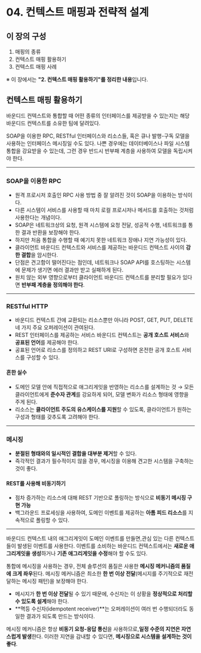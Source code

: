 # 04. 컨텍스트 매핑과 전략적 설계

## 이 장의 구성

1. 매핑의 종류
2. 컨텍스트 매핑 활용하기
3. 컨텍스트 매핑 사례

※ 이 장에서는 **"2. 컨텍스트 매핑 활용하기"를 정리한 내용**입니다.



## 컨텍스트 매핑 활용하기

바운디드 컨텍스트와 통합할 때 어떤 종류의 인터페이스를 제공받을 수 있는지는 해당 바운디드 컨텍스트를 소유한 팀에 달려있다.

SOAP을 이용한 RPC, RESTful 인터페이스와 리소스들, 혹은 큐나 발행-구독 모델을 사용하는 인터페이스 메시징일 수도 있다.
나쁜 경우에는 데이터베이스나 파일 시스템 통합을 강요받을 수 있는데, 그런 경우 반드시 반부패 계층을 사용하여 모델을 독립시켜야 한다.

------

### SOAP을 이용한 RPC

- 원격 프로시저 호출인 RPC 사용 방법 중 잘 알려진 것이 SOAP을 이용하는 방식이다.
- 다른 시스템이 서비스를 사용할 때 마치 로컬 프로시저나 메서드를 호출하는 것처럼 사용한다는 개념이다.
- SOAP은 네트워크상의 요청, 원격 시스템에 요청 전달, 성공적 수행, 네트워크를 통한 결과 반환을 보장해야 한다.
- 하지만 처음 통합을 수행할 때 예기치 못한 네트워크 장애나 지연 가능성이 있다.
- 클라이언트 바운디드 컨텍스트와 서비스를 제공하는 바운디드 컨텍스트 사이의 **강한 결합**을 암시한다.
- 단점은 견고함이 떨어진다는 점인데, 네트워크나 SOAP API를 호스팅하는 시스템에 문제가 생기면 에러 결과만 받고 실패하게 된다.
- 원치 않는 외부 영향으로부터 클라이언트 바운디드 컨텍스트를 분리할 필요가 있다면 **반부패 계층을 정의해야 한다**.

------

### RESTful HTTP

- 바운디드 컨텍스트 간에 교환되는 리소스뿐만 아니라 POST, GET, PUT, DELETE 네 가지 주요 오퍼레이션이 관여된다.
- REST 인터페이스를 제공하는 서비스 바운디드 컨텍스트는 **공개 호스트 서비스**와 **공표된 언어**를 제공해야 한다.
- 공표된 언어로 리소스를 정의하고 REST URI로 구성하면 온전한 공개 호스트 서비스를 구성할 수 있다.

#### 흔한 실수

- 도메인 모델 안에 직접적으로 애그리게잇을 반영하는 리소스를 설계하는 것
   → 모든 클라이언트에게 **준수자 관계**를 강요하게 되어, 모델 변화가 리소스 형태에 영향을 주게 된다.
- 리소스는 **클라이언트 주도의 유스케이스를 지원**할 수 있도록,
   클라이언트가 원하는 구성과 형태를 갖추도록 고려해야 한다.

------

### 메시징

- **분절된 형태와의 일시적인 결합을 대부분 제거**할 수 있다.
- 즉각적인 결과가 필수적이지 않을 경우, 메시징을 이용해 견고한 시스템을 구축하는 것이 좋다.

#### REST를 사용해 비동기하기

- 점차 증가하는 리소스에 대해 REST 기반으로 폴링하는 방식으로 **비동기 메시징 구현 가능**
- 백그라운드 프로세싱을 사용하여, 도메인 이벤트를 제공하는 **아톰 피드 리소스**를 지속적으로 폴링할 수 있다.

------

바운디드 컨텍스트 내의 애그리게잇이 도메인 이벤트를 만들면,관심 있는 다른 컨텍스트들이 발생된 이벤트를 사용한다.
이벤트를 소비하는 바운디드 컨텍스트에서는 **새로운 애그리게잇을 생성**하거나 **기존 애그리게잇을 수정**해야 할 수도 있다.

통합에 메시징을 사용하는 경우, 전체 솔루션의 품질은 사용한 **메시징 메커니즘의 품질에 크게 좌우**된다.
메시징 메커니즘은 최소한 **한 번 이상 전달**(메시지를 주기적으로 재전달하는 메시징 패턴)을 보장해야 한다.

- 메시지가 **한 번 이상 전달**될 수 있기 때문에, 수신자는 이 상황을 **정상적으로 처리할 수 있도록 설계**해야 한다.
- **멱등 수신자(idempotent receiver)**는 오퍼레이션이 여러 번 수행되더라도 동일한 결과가 되도록 만드는 방식이다.

메시징 메커니즘은 항상 **비동기 요청-응답 통신**을 사용하므로,**일정 수준의 지연은 자연스럽게 발생**한다.
이러한 지연을 감내할 수 있다면, **메시징으로 시스템을 설계하는 것이 좋다**.

